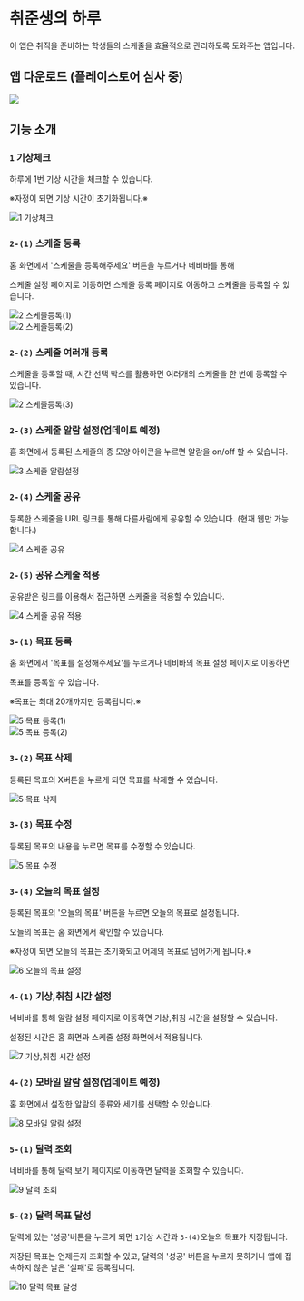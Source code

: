 # 취준생의 하루

이 앱은 취직을 준비하는 학생들의 스케줄을 효율적으로 관리하도록 도와주는 앱입니다.

## 앱 다운로드 (플레이스토어 심사 중)

  <a href='https://expo.dev/artifacts/eas/dp4XMRoLYeVm4cq14MqrSg.apk'><img src="https://img.shields.io/badge/Android-3DDC84?style=for-the-badge&logo=Android&logoColor=white"></a>

## 기능 소개

### `1` 기상체크
하루에 1번 기상 시간을 체크할 수 있습니다.

※자정이 되면 기상 시간이 초기화됩니다.※

![1 기상체크](https://user-images.githubusercontent.com/117655658/229328005-de74b9fd-c108-4ad9-8f6f-b67bbcb275bc.gif)

### `2-(1)` 스케줄 등록
홈 화면에서 '스케줄을 등록해주세요' 버튼을 누르거나 네비바를 통해

스케줄 설정 페이지로 이동하면 스케줄 등록 페이지로 이동하고 스케줄을 등록할 수 있습니다.

![2 스케줄등록(1)](https://user-images.githubusercontent.com/117655658/229328114-d3c7d0af-4af4-4f91-ad2e-c0d031d9b82d.gif)\
![2 스케줄등록(2)](https://user-images.githubusercontent.com/117655658/229328115-8b281035-1390-4b5c-b555-02a5afbac2a2.gif)


### `2-(2)` 스케줄 여러개 등록
스케줄을 등록할 때, 시간 선택 박스를 활용하면 여러개의 스케줄을 한 번에 등록할 수 있습니다.

![2 스케줄등록(3)](https://user-images.githubusercontent.com/117655658/229328162-258f00ef-bed8-4417-bb99-7ecce0f264f2.gif)


### `2-(3)` 스케줄 알람 설정(업데이트 예정)
홈 화면에서 등록된 스케줄의 종 모양 아이콘을 누르면 알람을 on/off 할 수 있습니다.

![3 스케줄 알람설정](https://user-images.githubusercontent.com/117655658/229328206-ab449d6d-980c-4ed7-9ac9-0127814d24db.gif)

### `2-(4)` 스케줄 공유
등록한 스케줄을 URL 링크를 통해 다른사람에게 공유할 수 있습니다. (현재 웹만 가능합니다.)

![4 스케줄 공유](https://user-images.githubusercontent.com/117655658/229328245-acd9bf54-c804-445c-a4e6-263daf304ffa.gif)


### `2-(5)` 공유 스케줄 적용
공유받은 링크를 이용해서 접근하면 스케줄을 적용할 수 있습니다.

![4 스케줄 공유 적용](https://user-images.githubusercontent.com/117655658/229328271-1f7cd9ee-7f68-45a7-9509-a819517b58bf.gif)

### `3-(1)` 목표 등록
홈 화면에서 '목표를 설정해주세요'를 누르거나 네비바의 목표 설정 페이지로 이동하면

목표를 등록할 수 있습니다.

※목표는 최대 20개까지만 등록됩니다.※

![5 목표 등록(1)](https://user-images.githubusercontent.com/117655658/229328306-7ede9d34-271b-4645-8d5a-0a8f54a4c086.gif)\
![5 목표 등록(2)](https://user-images.githubusercontent.com/117655658/229328308-c99bee66-bb6a-4b4b-ba1d-7db03ffad664.gif)

### `3-(2)` 목표 삭제
등록된 목표의 X버튼을 누르게 되면 목표를 삭제할 수 있습니다.

![5 목표 삭제](https://user-images.githubusercontent.com/117655658/229328323-72e76267-a00c-424e-b187-14644ab2b05a.gif)

### `3-(3)` 목표 수정
등록된 목표의 내용을 누르면 목표를 수정할 수 있습니다.

![5 목표 수정](https://user-images.githubusercontent.com/117655658/229328341-6dee2eda-0af7-44d2-84a1-a7b189cf1058.gif)

### `3-(4)` 오늘의 목표 설정
등록된 목표의 '오늘의 목표' 버튼을 누르면 오늘의 목표로 설정됩니다.

오늘의 목표는 홈 화면에서 확인할 수 있습니다.

※자정이 되면 오늘의 목표는 초기화되고 어제의 목표로 넘어가게 됩니다.※

![6 오늘의 목표 설정](https://user-images.githubusercontent.com/117655658/229328346-790c25a4-55ce-45d6-b3ea-6edb54e18ea8.gif)

### `4-(1)` 기상,취침 시간 설정
네비바를 통해 알람 설정 페이지로 이동하면 기상,취침 시간을 설정할 수 있습니다.

설정된 시간은 홈 화면과 스케줄 설정 화면에서 적용됩니다.

![7 기상,취침 시간 설정](https://user-images.githubusercontent.com/117655658/229328439-c096fc06-ac9b-48b5-ade3-4c92eda1b9b6.gif)

### `4-(2)` 모바일 알람 설정(업데이트 예정)
홈 화면에서 설정한 알람의 종류와 세기를 선택할 수 있습니다.

![8 모바일 알람 설정](https://user-images.githubusercontent.com/117655658/229328466-e38ecf09-36c3-4a94-a3ee-111d4758eb52.gif)

### `5-(1)` 달력 조회
네비바를 통해 달력 보기 페이지로 이동하면 달력을 조회할 수 있습니다. 

![9 달력 조회](https://user-images.githubusercontent.com/117655658/229328483-57ae1eb3-9d93-46e2-8ad2-f062d083835b.gif)

### `5-(2)` 달력 목표 달성
달력에 있는 '성공'버튼을 누르게 되면 `1`기상 시간과 `3-(4)`오늘의 목표가 저장됩니다.

저장된 목표는 언제든지 조회할 수 있고, 달력의 '성공' 버튼을 누르지 못하거나 앱에 접속하지 않은 날은 '실패'로 등록됩니다.

![10 달력 목표 달성](https://user-images.githubusercontent.com/117655658/229328493-74e6edb7-79ad-41d2-83d8-2229d4ef7103.gif)
